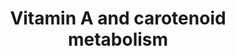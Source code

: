 ---
annotations:
- type: Pathway Ontology
  value: vitamin A and metabolites signaling pathway
- type: Pathway Ontology
  value: '"metabolic pathway of cofactors'
authors:
- MaintBot
- AlexanderPico
- Mkutmon
- Egonw
- Eweitz
description: This pathway is about carotenoid and vitamin A metabolism. The initial
  version was created by the NuGO focusteam on Carotenoid metabolism. It was used
  to test a text mining workflow which added some additional entities (see Waagmeester
  et al. 2009).
last-edited: 2021-05-07
organisms:
- Bos taurus
redirect_from:
- /index.php/Pathway:WP1038
- /instance/WP1038
schema-jsonld:
- '@context': https://schema.org/
  '@id': https://wikipathways.github.io/pathways/WP1038.html
  '@type': Dataset
  creator:
    '@type': Organization
    name: WikiPathways
  description: This pathway is about carotenoid and vitamin A metabolism. The initial
    version was created by the NuGO focusteam on Carotenoid metabolism. It was used
    to test a text mining workflow which added some additional entities (see Waagmeester
    et al. 2009).
  keywords:
  - RDH5
  - 13,14 dehydro RA
  - SULT1A1
  - CYP26B1
  - All-trans-13,14-dihydroretinol
  - RXRB
  - RDH12
  - RARG
  - BCMO1
  - RPE65
  - Vitamin D3
  - all-trans Retinoic acid
  - DGAT1
  - Retinol
  - 11-cis-Retinal
  - AWAT2
  - Canthaxanthin
  - DHRS3
  - SULT2B1
  - Violaxanthin
  - RETSAT
  - CYP26A1
  - CRABP1
  - SDR16C5
  - 4-oxo-Retinoic acid
  - 13,14 dehydroretinal
  - Retinal
  - RDH10
  - Zeaxanthin
  - Beta-Cryptoxanthin
  - LPL
  - MAPK1
  - ADH4
  - RDH8
  - Lutein
  - RXRA
  - 9-cis-Retinoic acid
  - RARB
  - ALDH1A2
  - 9-cis-Retinal
  - Cd36
  - CRABP2
  - ALDH1A1
  - RLBP1
  - ALDH1A3
  - RXRG
  - 9-cis-Retinol
  - all-transe 4-oxo RA
  - RBP1
  - SCARB1
  - Lycopene
  - RBP7
  - BCO2
  - Vitamin A
  - 11-cis-Retinol
  - Vitamin A acid
  - RBP4
  - Betacarotene
  - RARA
  - LRAT
  - beta 10' apocorotenal
  - Astaxanthin
  - CYP2E1
  - Retinyl ester
  - all-trans Retinol
  - Adh1
  - Vitamin A aldehyde
  - Alpha-Carotene
  - ABCG5
  - all-trans Retinal
  - RBP2
  - NPC1L1
  - ABCG8
  license: CC0
  name: Vitamin A and carotenoid metabolism
seo: CreativeWork
title: Vitamin A and carotenoid metabolism
wpid: WP1038
---